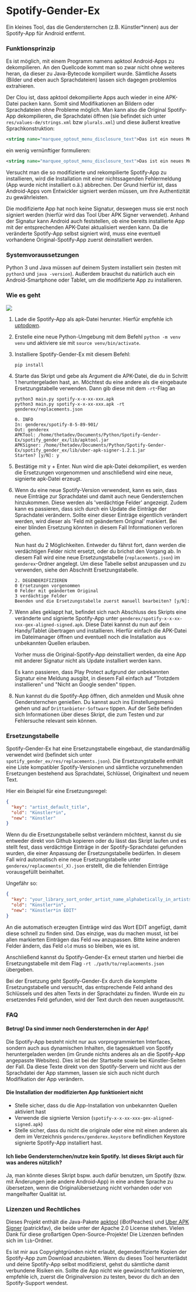 # Spotify-Gender-Ex
Ein kleines Tool, das die Gendersternchen (z.B. Künstler*innen) aus der Spotify-App für Android entfernt.

### Funktionsprinzip
Es ist möglich, mit einem Programm namens apktool Android-Apps zu dekompilieren. An den Quellcode kommt man
so zwar nicht ohne weiteres heran, da dieser zu Java-Bytecode kompiliert wurde. Sämtliche Assets
(Bilder und eben auch Sprachdateien) lassen sich dagegen problemlos extrahieren.

Der Clou ist, dass apktool dekompilierte Apps auch wieder in eine APK-Datei packen kann. Somit sind Modifikationen
an Bildern oder Sprachdateien ohne Probleme möglich. Man kann also die Original Spotify-App dekompilieren,
die Sprachdatei öffnen (sie befindet sich unter `res/values-de/strings.xml` bzw `plurals.xml`) und diese
äußerst kreative Sprachkonstruktion:

```xml
<string name="marquee_optout_menu_disclosure_text">Das ist ein neues Musikupdate zu einem/einer Künstler*in, den/die du hörst oder dem/der du folgst. Es wird von einem unserer Musikpartnern gesponsert.</string>
```

ein wenig vernünftiger formulieren:
```xml
<string name="marquee_optout_menu_disclosure_text">Das ist ein neues Musikupdate zu einem Künstler, den du hörst oder dem du folgst. Es wird von einem unserer Musikpartner gesponsert.</string>
```

Versucht man die so modifizierte und rekompilierte Spotify-App zu installieren, wird die Installation mit einer
nichtssagenden Fehlermeldung (App wurde nicht installiert o.ä.) abbrechen. Der Grund hierfür ist, dass Android-Apps
vom Entwickler signiert werden müssen, um ihre Authentizität zu gewährleisten.

Die modifizierte App hat noch keine Signatur, deswegen muss sie erst noch signiert werden (hierfür wird das
Tool Uber APK Signer verwendet). Anhand der Signatur kann Android auch feststellen, ob eine bereits installierte
App mit der entsprechenden APK-Datei aktualisiert werden kann. Da die veränderte Spotify-App selbst signiert wird,
muss eine eventuell vorhandene Original-Spotify-App zuerst deinstalliert werden.

### Systemvoraussetzungen
Python 3 und Java müssen auf deinem System installiert sein (testen mit `python3` und `java -version`).
Außerdem brauchst du natürlich auch ein Android-Smartphone oder Tablet, um die modifizierte App zu installieren.

### Wie es geht
![](./assets/Screenshot1.png)

1. Lade die Spotify-App als apk-Datei herunter.
Hierfür empfehle ich [uptodown](https://spotify.de.uptodown.com/android/versions).
   
2. Erstelle eine neue Python-Umgebung mit dem Befehl `python -m venv venv`
und aktiviere sie mit `source venv/bin/activate`.
   
3. Installiere Spotify-Gender-Ex mit diesem Befehl:
    ```shell
    pip install
    ```

4. Starte das Skript und gebe als Argument die APK-Datei, die du in Schritt 1 heruntergeladen hast, an.
   Möchtest du eine andere als die eingebaute Ersetzungstabelle verwenden. Dann gib diese mit dem `-rt`-Flag an
   
    ```shell
    python3 main.py spotify-x-x-xx-xxx.apk
    python3 main.py spotify-x-x-xx-xxx.apk -rt genderex/replacements.json
    
    0. INFO
    In: genderex/spotify-8-5-89-901/
    Out: genderex
    APKTool: /home/thetadev/Documents/Python/Spotify-Gender-Ex/spotify_gender_ex/lib/apktool.jar
    APKSigner: /home/thetadev/Documents/Python/Spotify-Gender-Ex/spotify_gender_ex/lib/uber-apk-signer-1.2.1.jar
    Starten? [y/N]: y
    ```

5.  Bestätige mit y + Enter. Nun wird die apk-Datei dekompiliert, es werden die Ersetzungen vorgenommen
    und anschließend wird eine neue, signierte apk-Datei erzeugt.
   
6.  Wenn du eine neue Spotify-Version verwendest, kann es sein, dass neue Einträge zur Sprachdatei
    und damit auch neue Gendersternchen hinzukommen. Diese werden als 'verdächtige Felder' angezeigt.
    Zudem kann es passieren, dass sich durch ein Update die Einträge der Sprachdatei verändern. Sollte einer
    dieser Einträge eigentlich verändert werden, wird dieser als 'Feld mit geändertem Original' markiert.
    Bei einer blinden Ersetzung könnten in diesem Fall Informationen verloren gehen.

    Nun hast du 2 Möglichkeiten. Entweder du fährst fort, dann werden die verdächtigen Felder nicht ersetzt,
    oder du brichst den Vorgang ab. In diesem Fall wird eine neue Ersetzungstabelle (`replacements.json`)
    im `genderex`-Ordner angelegt. Um diese Tabelle selbst anzupassen und zu verwenden, siehe den Abschnitt
    Ersetzungstabelle.
    
    ```text
    2. DEGENDERIFIZIEREN
    0 Ersetzungen vorgenommen
    0 Felder mit geändertem Original
    3 verdächtige Felder
    Beenden und die Ersetzungstabelle zuerst manuell bearbeiten? [y/N]:
    ```

7.  Wenn alles geklappt hat, befindet sich nach Abschluss des Skripts eine veränderte und signierte Spotify-App
    unter `genderex/spotify-x-x-xx-xxx-gex-aligned-signed.apk`. Diese Datei kannst du nun auf dein Handy/Tablet
    übertragen und installieren. Hierfür einfach die APK-Datei im Dateimanager öffnen und eventuell noch die
    Installation aus unbekannten Quellen erlauben.
    
    Vorher muss die Original-Spotify-App deinstalliert werden, da eine App mit anderer Signatur nicht
    als Update installiert werden kann.
    
    Es kann passieren, dass Play Protect aufgrund der unbekannten Signatur eine Meldung ausgibt, in diesem
    Fall einfach auf "Trotzdem installieren" und "Nicht an Google senden" tippen.
    
8.  Nun kannst du die Spotify-App öffnen, dich anmelden und Musik ohne Gendersternchen genießen. Du kannst
    auch ins Einstellungsmenü gehen und auf `Drittanbieter-Software` tippen. Auf der Seite befinden sich
    Informationen über dieses Skript, die zum Testen und zur Fehlersuche relevant sein können.

### Ersetzungstabelle
Spotify-Gender-Ex hat eine Ersetzungstabelle eingebaut, die standardmäßig verwendet wird
(befindet sich unter `spotify_gender_ex/res/replacements.json`). Die Ersetzungstabelle enthält eine Liste
kompatibler Spotify-Versionen und sämtliche vorzunehmenden Ersetzungen bestehend aus
Sprachdatei, Schlüssel, Originaltext und neuem Text.

Hier ein Beispiel für eine Ersetzungsregel:
```json
{
  "key": "artist_default_title",
  "old": "Künstler*in",
  "new": "Künstler"
}
```

Wenn du die Ersetzungstabelle selbst verändern möchtest, kannst du sie entweder direkt von Github kopieren
oder du lässt das Skript laufen und es stellt fest, dass verdächtige Einträge in der Spotify-Sprachdatei
gefunden wurden, die einer Anpassung der Ersetzungstabelle bedürfen.
In diesem Fall wird automatisch eine neue Ersetzungstabelle unter `genderex/replacements(_X).json` erstellt,
die die fehlenden Einträge vorausgefüllt beinhaltet.

Ungefähr so:
```json
{
  "key": "your_library_sort_order_artist_name_alphabetically_in_artists", 
  "old": "Künstler*in",
  "new": "Künstler*in EDIT"
}
```

An die automatisch erzeugten Einträge wird das Wort EDIT angefügt, damit diese schnell zu finden sind.
Das einzige, was du machen musst, ist bei allen markierten Einträgen das Feld `new` anzupassen. Bitte keine
anderen Felder ändern, das Feld `old` muss so bleiben, wie es ist.

Anschließend kannst du Spotify-Gender-Ex erneut starten und hierbei die Ersetzungstabelle mit dem Flag
`-rt ./path/to/replacements.json` übergeben.

Bei der Ersetzung geht Spotify-Gender-Ex durch die komplette Ersetzungstabelle und versucht, das entsprechende
Feld anhand des Schlüssels und des alten Texts in der Sprachdatei zu finden. Wurde ein zu ersetzendes Feld gefunden,
wird der Text durch den neuen ausgetauscht.

### FAQ
#### Betrug! Da sind immer noch Gendersternchen in der App!
Die Spotify-App besteht nicht nur aus vorprogrammierten Interfaces, sondern auch aus dynamischen
Inhalten, die tagesaktuell von Spotify heruntergeladen werden (im Grunde nichts anderes als an
die Spotify-App angepasste Websites). Dies ist bei der Startseite sowie bei Künstler-Seiten der Fall.
Da diese Texte direkt von den Spotify-Servern und nicht aus der Sprachdatei der App stammen, lassen sie sich
auch nicht durch Modifikation der App verändern.

#### Die Installation der modifizierten App funktioniert nicht

- Stelle sicher, dass du die App-Installation von unbekannten Quellen aktiviert hast
- Verwende die signierte Version (`spotify-x-x-xx-xxx-gex-aligned-signed.apk`)
- Stelle sicher, dass du nicht die originale oder eine mit einen anderen als dem im Verzeichnis
`genderex/genderex.keystore` befindlichen Keystore signierte Spotify-App installiert hast.
  
#### Ich liebe Gendersternchen/nutze kein Spotify. Ist dieses Skript auch für was anderes nützlich?
Ja, man könnte dieses Skript bspw. auch dafür benutzen, um Spotify (bzw. mit Änderungen jede andere Android-App)
in eine andere Sprache zu übersetzen, wenn die Originalübersetzung nicht vorhanden oder von mangelhafter Qualität ist.

### Lizenzen und Rechtliches
Dieses Projekt enthält die Java-Pakete [apktool](https://bitbucket.org/iBotPeaches/apktool/src/master/) (iBotPeaches)
und [Uber APK Signer](https://github.com/patrickfav/uber-apk-signer) (patrickfav), die beide unter der
Apache 2.0 License stehen.
Vielen Dank für diese großartigen Open-Source-Projekte!
Die Lizenzen befinden sich im `lib`-Ordner.

Es ist mir aus Copyrightgründen nicht erlaubt, degenderifizierte Kopien der Spotify-App zum
Download anzubieten. Wenn du dieses Tool herunterlädst und deine Spotify-App selbst modifizierst, 
gehst du sämtliche damit verbundene Risiken ein. Sollte die App nicht wie gewünscht funktionieren,
empfehle ich, zuerst die Originalversion zu testen, bevor du dich an den Spotify-Support wendest.
